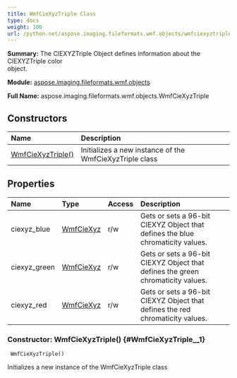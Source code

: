 ```yaml
---
title: WmfCieXyzTriple Class
type: docs
weight: 100
url: /python-net/aspose.imaging.fileformats.wmf.objects/wmfciexyztriple/
---
```


**Summary:** The CIEXYZTriple Object defines information about the CIEXYZTriple color<br/>                object.

**Module:** [aspose.imaging.fileformats.wmf.objects](/imaging/python-net/aspose.imaging.fileformats.wmf.objects/)

**Full Name:** aspose.imaging.fileformats.wmf.objects.WmfCieXyzTriple

## **Constructors**
| **Name** | **Description** |
| :- | :- |
| [WmfCieXyzTriple()](#WmfCieXyzTriple__1) | Initializes a new instance of the WmfCieXyzTriple class |
## **Properties**
| **Name** | **Type** | **Access** | **Description** |
| :- | :- | :- | :- |
| ciexyz_blue | [WmfCieXyz](/imaging/python-net/aspose.imaging.fileformats.wmf.objects/wmfciexyz) | r/w | Gets or sets a 96-bit CIEXYZ Object that defines the blue<br/>                chromaticity values. |
| ciexyz_green | [WmfCieXyz](/imaging/python-net/aspose.imaging.fileformats.wmf.objects/wmfciexyz) | r/w | Gets or sets a 96-bit CIEXYZ Object that defines the green<br/>                chromaticity values. |
| ciexyz_red | [WmfCieXyz](/imaging/python-net/aspose.imaging.fileformats.wmf.objects/wmfciexyz) | r/w | Gets or sets a 96-bit CIEXYZ Object that defines the red<br/>                chromaticity values. |


### Constructor: WmfCieXyzTriple() {#WmfCieXyzTriple__1}


```
 WmfCieXyzTriple() 
```

Initializes a new instance of the WmfCieXyzTriple class

